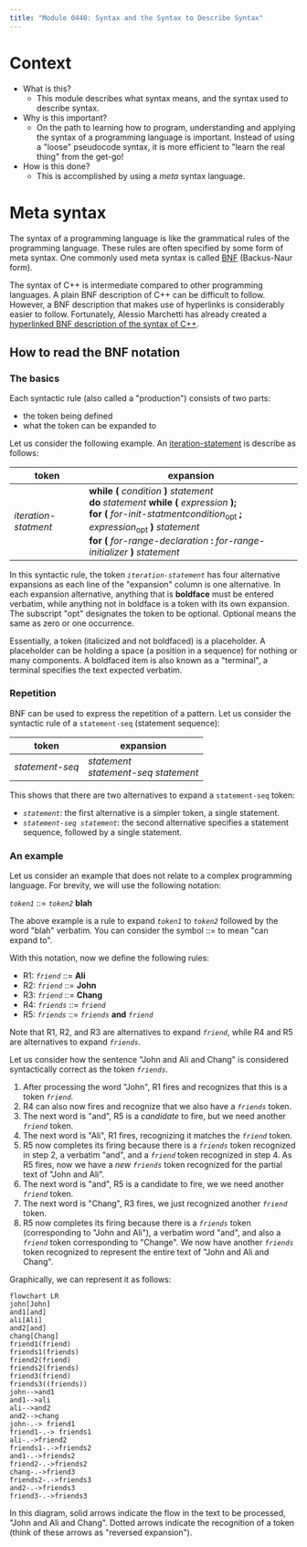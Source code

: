 ```yaml
---
title: "Module 0440: Syntax and the Syntax to Describe Syntax"
---
```


# Context

* What is this?
  * This module describes what syntax means, and the syntax used to describe syntax.
* Why is this important?
  * On the path to learning how to program, understanding and applying the syntax of a programming language is important. Instead of using a "loose" pseudocode syntax, it is more efficient to "learn the real thing" from the get-go!
* How is this done?
  * This is accomplished by using a *meta* syntax language.
 
# Meta syntax

The syntax of a programming language is like the grammatical rules of the programming language. These rules are often specified by some form of meta syntax. One commonly used meta syntax is called [BNF](https://en.wikipedia.org/wiki/Backus%E2%80%93Naur_form) (Backus-Naur form). 

The syntax of C++ is intermediate compared to other programming languages. A plain BNF description of C++ can be difficult to follow. However, a BNF description that makes use of hyperlinks is considerably easier to follow. Fortunately, Alessio Marchetti has already created a [hyperlinked BNF description of the syntax of C++](https://alx71hub.github.io/hcb/).

## How to read the BNF notation

### The basics

Each syntactic rule (also called a "production") consists of two parts:

* the token being defined
* what the token can be expanded to

Let us consider the following example. An [iteration-statement](https://alx71hub.github.io/hcb/#iteration-statement) is describe as follows:

|token|expansion|
|-|-|
|*iteration-statment*|**while (** *condition* **)** *statement*<br />**do** *statement* **while (** *expression* **);** <br /> **for (** *for-init-statmentcondition*<sub>opt</sub> **;** *expression*<sub>opt</sub> **)** *statement* <br />**for (** *for-range-declaration* **:** *for-range-initializer* **)** *statement*

In this syntactic rule, the token *`iteration-statement`* has four alternative expansions as each line of the "expansion" column is one alternative. In each expansion alternative, anything that is **boldface** must be entered verbatim, while anything not in boldface is a token with its own expansion. The subscript "opt" designates the token to be optional. Optional means the same as zero or one occurrence.

Essentially, a token (italicized and not boldfaced) is a placeholder. A placeholder can be holding a space (a position in a sequence) for nothing or many components. A boldfaced item is also known as a "terminal", a terminal specifies the text expected verbatim.

### Repetition

BNF can be used to express the repetition of a pattern. Let us consider the syntactic rule of a `statement-seq` (statement sequence):

|token|expansion|
|-|-|
|*statement-seq*|*statement*<br />*statement-seq statement*|

This shows that there are two alternatives to expand a `statement-seq` token:

* *`statement`*: the first alternative is a simpler token, a single statement.
* *`statement-seq statement`*: the second alternative specifies a statement sequence, followed by a single statement.

### An example

Let us consider an example that does not relate to a complex programming language. For brevity, we will use the following notation:

*`token1`* ::= *`token2`* **blah**

The above example is a rule to expand *`token1`* to *`token2`* followed by the word "blah" verbatim. You can consider the symbol ::= to mean "can expand to".

With this notation, now we define the following rules:

* R1: *`friend`* ::= **Ali**
* R2: *`friend`* ::= **John**
* R3: *`friend`* ::= **Chang**
* R4: *`friends`* ::= *`friend`*
* R5: *`friends`* ::= *`friends`* **and** *`friend`*

Note that R1, R2, and R3 are alternatives to expand *`friend`*, while R4 and R5 are alternatives to expand *`friends`*.

Let us consider how the sentence "John and Ali and Chang" is considered syntactically correct as the token *`friends`*.

1. After processing the word "John", R1 fires and recognizes that this is a token *`friend`*.
2. R4 can also now fires and recognize that we also have a *`friends`* token.
3. The next word is "and", R5 is a *candidate* to fire, but we need another *`friend`* token.
4. The next word is "Ali", R1 fires, recognizing it matches the *`friend`* token.
5. R5 now completes its firing because there is a *`friends`* token recognized in step 2, a verbatim "and", and a *`friend`* token recognized in step 4. As R5 fires, now we have a *new* *`friends`* token recognized for the partial text of "John and Ali".
6. The next word is "and", R5 is a candidate to fire, we we need another *`friend`* token.
7. The next word is "Chang", R3 fires, we just recognized another *`friend`* token.
8. R5 now completes its firing because there is a *`friends`* token (corresponding to "John and Ali"), a verbatim word "and", and also a *`friend`* token corresponding to "Change". We now have another *`friends`* token recognized to represent the entire text of "John and Ali and Chang".

Graphically, we can represent it as follows:

```mermaid
flowchart LR
john[John]
and1[and]
ali[Ali]
and2[and]
chang[Chang]
friend1(friend)
friends1(friends)
friend2(friend)
friends2(friends)
friend3(friend)
friends3((friends))
john-->and1
and1-->ali
ali-->and2
and2-->chang
john-.-> friend1
friend1-.-> friends1
ali-.->friend2
friends1-.->friends2
and1-.->friends2
friend2-.->friends2
chang-.->friend3
friends2-.->friends3
and2-.->friends3
friend3-.->friends3
```

In this diagram, solid arrows indicate the flow in the text to be processed, "John and Ali and Chang". Dotted arrows indicate the recognition of a token (think of these arrows as "reversed expansion").

